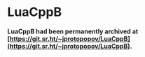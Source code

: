 # LuaCppB

**LuaCppB had been permanently archived at [https://git.sr.ht/~jprotopopov/LuaCppB](https://git.sr.ht/~jprotopopov/LuaCppB).**
